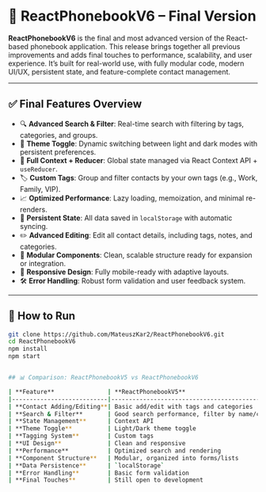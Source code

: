 # 📘 ReactPhonebookV6 – Final Version

**ReactPhonebookV6** is the final and most advanced version of the React-based phonebook application. This release brings together all previous improvements and adds final touches to performance, scalability, and user experience. It’s built for real-world use, with fully modular code, modern UI/UX, persistent state, and feature-complete contact management.

---

## ✅ Final Features Overview

- 🔍 **Advanced Search & Filter**: Real-time search with filtering by tags, categories, and groups.
- 🎨 **Theme Toggle**: Dynamic switching between light and dark modes with persistent preferences.
- 🧠 **Full Context + Reducer**: Global state managed via React Context API + `useReducer`.
- 🏷️ **Custom Tags**: Group and filter contacts by your own tags (e.g., Work, Family, VIP).
- 📈 **Optimized Performance**: Lazy loading, memoization, and minimal re-renders.
- 💾 **Persistent State**: All data saved in `localStorage` with automatic syncing.
- ✏️ **Advanced Editing**: Edit all contact details, including tags, notes, and categories.
- 🧩 **Modular Components**: Clean, scalable structure ready for expansion or integration.
- 📱 **Responsive Design**: Fully mobile-ready with adaptive layouts.
- 🛠️ **Error Handling**: Robust form validation and user feedback system.

---

## 🚀 How to Run

```bash
git clone https://github.com/MateuszKar2/ReactPhonebookV6.git
cd ReactPhonebookV6
npm install
npm start


## 📊 Comparison: ReactPhonebookV5 vs ReactPhonebookV6

| **Feature**               | **ReactPhonebookV5**                                                                 | **ReactPhonebookV6 (Final)**                                                                 |
|---------------------------|--------------------------------------------------------------------------------------|----------------------------------------------------------------------------------------------|
| **Contact Adding/Editing**| Basic add/edit with tags and categories                                              | Full control: add/edit all fields, notes, tags, and categories                              |
| **Search & Filter**       | Good search performance, filter by name/category                                     | Advanced search with multi-filter (tags, category, name)                                    |
| **State Management**      | Context API                                                                          | Context API + useReducer for scalable global state                                           |
| **Theme Toggle**          | Light/Dark theme toggle                                                              | Same, with saved preference in `localStorage`                                                |
| **Tagging System**        | Custom tags                                                                          | Same, with better UI and filtering                                                           |
| **UI Design**             | Clean and responsive                                                                 | Polished final UI with animations and UX tweaks                                              |
| **Performance**           | Optimized search and rendering                                                       | Fully optimized: lazy loading, memoization, batched updates                                 |
| **Component Structure**   | Modular, organized into forms/lists                                                  | Highly modular with folders for UI, context, hooks                                          |
| **Data Persistence**      | `localStorage`                                                                       | Same, with sync logic and fallback handling                                                  |
| **Error Handling**        | Basic form validation                                                                | Extended validation + user feedback + accessibility improvements                            |
| **Final Touches**         | Still open to development                                                            | ✅ Final version with complete features and polished experience                             |
